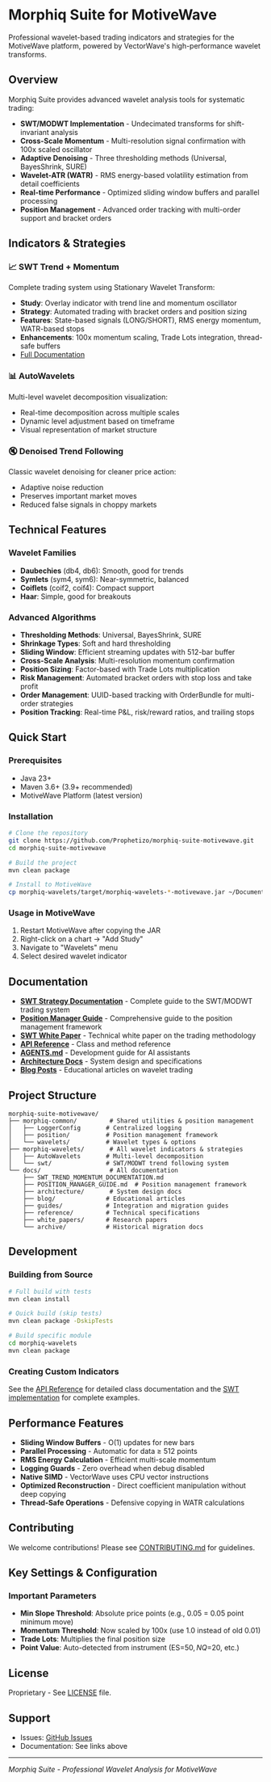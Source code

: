 # Morphiq Suite for MotiveWave

Professional wavelet-based trading indicators and strategies for the MotiveWave platform, powered by VectorWave's high-performance wavelet transforms.

## Overview

Morphiq Suite provides advanced wavelet analysis tools for systematic trading:
- **SWT/MODWT Implementation** - Undecimated transforms for shift-invariant analysis
- **Cross-Scale Momentum** - Multi-resolution signal confirmation with 100x scaled oscillator
- **Adaptive Denoising** - Three thresholding methods (Universal, BayesShrink, SURE)
- **Wavelet-ATR (WATR)** - RMS energy-based volatility estimation from detail coefficients
- **Real-time Performance** - Optimized sliding window buffers and parallel processing
- **Position Management** - Advanced order tracking with multi-order support and bracket orders

## Indicators & Strategies

### 📈 SWT Trend + Momentum
Complete trading system using Stationary Wavelet Transform:
- **Study**: Overlay indicator with trend line and momentum oscillator
- **Strategy**: Automated trading with bracket orders and position sizing
- **Features**: State-based signals (LONG/SHORT), RMS energy momentum, WATR-based stops
- **Enhancements**: 100x momentum scaling, Trade Lots integration, thread-safe buffers
- [Full Documentation](docs/SWT_TREND_MOMENTUM_DOCUMENTATION.md)

### 📊 AutoWavelets
Multi-level wavelet decomposition visualization:
- Real-time decomposition across multiple scales
- Dynamic level adjustment based on timeframe
- Visual representation of market structure

### 🔇 Denoised Trend Following
Classic wavelet denoising for cleaner price action:
- Adaptive noise reduction
- Preserves important market moves
- Reduced false signals in choppy markets

## Technical Features

### Wavelet Families
- **Daubechies** (db4, db6): Smooth, good for trends
- **Symlets** (sym4, sym6): Near-symmetric, balanced
- **Coiflets** (coif2, coif4): Compact support
- **Haar**: Simple, good for breakouts

### Advanced Algorithms
- **Thresholding Methods**: Universal, BayesShrink, SURE
- **Shrinkage Types**: Soft and hard thresholding
- **Sliding Window**: Efficient streaming updates with 512-bar buffer
- **Cross-Scale Analysis**: Multi-resolution momentum confirmation
- **Position Sizing**: Factor-based with Trade Lots multiplication
- **Risk Management**: Automated bracket orders with stop loss and take profit
- **Order Management**: UUID-based tracking with OrderBundle for multi-order strategies
- **Position Tracking**: Real-time P&L, risk/reward ratios, and trailing stops

## Quick Start

### Prerequisites
- Java 23+
- Maven 3.6+ (3.9+ recommended)
- MotiveWave Platform (latest version)

### Installation

```bash
# Clone the repository
git clone https://github.com/Prophetizo/morphiq-suite-motivewave.git
cd morphiq-suite-motivewave

# Build the project
mvn clean package

# Install to MotiveWave
cp morphiq-wavelets/target/morphiq-wavelets-*-motivewave.jar ~/Documents/MotiveWave/studies/
```

### Usage in MotiveWave

1. Restart MotiveWave after copying the JAR
2. Right-click on a chart → "Add Study"
3. Navigate to "Wavelets" menu
4. Select desired wavelet indicator

## Documentation

- **[SWT Strategy Documentation](docs/SWT_TREND_MOMENTUM_DOCUMENTATION.md)** - Complete guide to the SWT/MODWT trading system
- **[Position Manager Guide](docs/POSITION_MANAGER_GUIDE.md)** - Comprehensive guide to the position management framework
- **[SWT White Paper](docs/white_papers/SWT_TREND_MOMENTUM_WHITEPAPER.md)** - Technical white paper on the trading methodology
- **[API Reference](API_REFERENCE.md)** - Class and method reference
- **[AGENTS.md](AGENTS.md)** - Development guide for AI assistants
- **[Architecture Docs](docs/architecture/)** - System design and specifications
- **[Blog Posts](docs/blog/)** - Educational articles on wavelet trading

## Project Structure

```
morphiq-suite-motivewave/
├── morphiq-common/         # Shared utilities & position management
│   ├── LoggerConfig       # Centralized logging
│   ├── position/          # Position management framework
│   └── wavelets/          # Wavelet types & options
├── morphiq-wavelets/       # All wavelet indicators & strategies
│   ├── AutoWavelets       # Multi-level decomposition
│   └── swt/               # SWT/MODWT trend following system
└── docs/                   # All documentation
    ├── SWT_TREND_MOMENTUM_DOCUMENTATION.md
    ├── POSITION_MANAGER_GUIDE.md  # Position management framework
    ├── architecture/       # System design docs
    ├── blog/              # Educational articles
    ├── guides/            # Integration and migration guides
    ├── reference/         # Technical specifications
    ├── white_papers/      # Research papers
    └── archive/           # Historical migration docs
```

## Development

### Building from Source

```bash
# Full build with tests
mvn clean install

# Quick build (skip tests)
mvn clean package -DskipTests

# Build specific module
cd morphiq-wavelets
mvn clean package
```

### Creating Custom Indicators

See the [API Reference](API_REFERENCE.md) for detailed class documentation and the [SWT implementation](morphiq-wavelets/src/main/java/com/morphiqlabs/wavelets/swt/) for complete examples.

## Performance Features

- **Sliding Window Buffers** - O(1) updates for new bars
- **Parallel Processing** - Automatic for data ≥ 512 points  
- **RMS Energy Calculation** - Efficient multi-scale momentum
- **Logging Guards** - Zero overhead when debug disabled
- **Native SIMD** - VectorWave uses CPU vector instructions
- **Optimized Reconstruction** - Direct coefficient manipulation without deep copying
- **Thread-Safe Operations** - Defensive copying in WATR calculations

## Contributing

We welcome contributions! Please see [CONTRIBUTING.md](CONTRIBUTING.md) for guidelines.

## Key Settings & Configuration

### Important Parameters
- **Min Slope Threshold**: Absolute price points (e.g., 0.05 = 0.05 point minimum move)
- **Momentum Threshold**: Now scaled by 100x (use 1.0 instead of old 0.01)
- **Trade Lots**: Multiplies the final position size
- **Point Value**: Auto-detected from instrument (ES=$50, NQ=$20, etc.)

## License

Proprietary - See [LICENSE](LICENSE) file.

## Support

- Issues: [GitHub Issues](https://github.com/Prophetizo/morphiq-suite-motivewave/issues)
- Documentation: See links above

---

*Morphiq Suite - Professional Wavelet Analysis for MotiveWave*